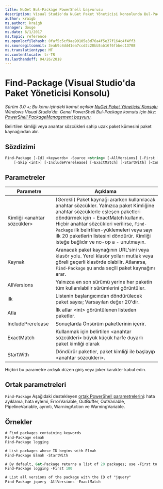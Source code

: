 ```yaml
---
title: NuGet Bul-Package PowerShell başvurusu
description: Visual Studio'da NuGet Paket Yöneticisi konsolunda Bul-Package PowerShell komut başvurusu.
author: kraigb
ms.author: kraigb
manager: douge
ms.date: 6/1/2017
ms.topic: reference
ms.openlocfilehash: 0faf5c5cf9ae99105e3d76a4f5e37f164c4f4ff3
ms.sourcegitcommit: 3eab9c4dd41ea7ccd2c28bb5ab16f6fbbec13708
ms.translationtype: MT
ms.contentlocale: tr-TR
ms.lasthandoff: 04/26/2018
---
```

# <a name="find-package-package-manager-console-in-visual-studio"></a>Find-Package (Visual Studio'da Paket Yöneticisi Konsolu)

*Sürüm 3.0 +; Bu konu içindeki komut açıklar [NuGet Paket Yöneticisi Konsolu](package-manager-console.md) Windows Visual Studio'da. Genel PowerShell Bul-Package komutu için bkz: [PowerShell PackageManagement başvuru](/powershell/module/packagemanagement/?view=powershell-6).*

Belirtilen kimliği veya anahtar sözcükleri sahip uzak paket kümesini paket kaynağından alır.

## <a name="syntax"></a>Sözdizimi

```ps
Find-Package [-Id] <keywords> -Source <string> [-AllVersions] [-First [<int>]]
    [-Skip <int>] [-IncludePrerelease] [-ExactMatch] [-StartWith] [<CommonParameters>]
```

## <a name="parameters"></a>Parametreler

| Parametre | Açıklama |
| --- | --- |
| Kimliği &lt;anahtar sözcükler&gt; | (Gerekli) Paket kaynağı ararken kullanılacak anahtar sözcükler. Yalnızca paket Kimliğine anahtar sözcüklerle eşleşen paketleri döndürmek için - ExactMatch kullanın. Hiçbir anahtar sözcükleri verilirse, `Find-Package` ilk belirtilen-yüklemeleri veya sayı ilk 20 paketlerin listesini döndürür. Kimliği isteğe bağlıdır ve no-op a - unutmayın. |
| Kaynak | Aranacak paket kaynağının URL'sini veya klasör yolu. Yerel klasör yolları mutlak veya göreli geçerli klasörde olabilir. Atlanırsa, `Find-Package` şu anda seçili paket kaynağını arar. |
| AllVersions | Yalnızca en son sürümü yerine her paketin tüm kullanılabilir sürümlerini görüntüler. |
| ilk | Listenin başlangıcından döndürülecek paket sayısı; Varsayılan değer 20'dir. |
| Atla | İlk atlar &lt;int&gt; görüntülenen listeden paketler.  |
| IncludePrerelease | Sonuçlarda Önsürüm paketlerinin içerir. |
| ExactMatch | Kullanmak için belirtilen &lt;anahtar sözcükleri&gt; büyük küçük harfe duyarlı paket kimliği olarak |
| StartWith | Döndürür paketler, paket kimliği ile başlayıp &lt;anahtar sözcükleri&gt;. |

Hiçbiri bu parametre ardışık düzen giriş veya joker karakter kabul edin.

## <a name="common-parameters"></a>Ortak parametreleri

`Find-Package` Aşağıdaki destekleyen [ortak PowerShell parametrelerini](http://go.microsoft.com/fwlink/?LinkID=113216): hata ayıklama, hata eylemi, ErrorVariable, OutBuffer, OutVariable, PipelineVariable, ayrıntı, WarningAction ve WarningVariable.

## <a name="examples"></a>Örnekler

```ps
# Find packages containing keywords
Find-Package elmah
Find-Package logging

# List packages whose ID begins with Elmah
Find-Package Elmah -StartWith

# By default, Get-Package returns a list of 20 packages; use -First to show more
Find-Package logging -First 100

# List all versions of the package with the ID of "jquery"
Find-Package jquery -AllVersions -ExactMatch
```
